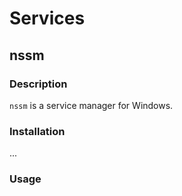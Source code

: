 # Services

## nssm

### Description

`nssm` is a service manager for Windows.

### Installation

...

### Usage